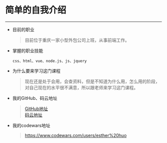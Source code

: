 # 简单的自我介绍
---------
* 目前的职业
   > 目前位于重庆一家小型外包公司上班，从事前端工作。
* 掌握的职业技能

    ``
     css、html、vue、node.js、js、jquery
    ``
* 为什么要来学习这门课程
   > 现在还是处于会用，会查资料，但是不知道为什么用，怎么用的阶段，对自己现在的水平很不满意，所以跟老师来学习这门课程。

* 我的GitHub、码云地址
    >[GitHub地址](https://github.com/EstherHuo "gitHub地址") <br>
    >[码云地址](https://gitee.com/estherChen "码云地址") 

* 我的codewars地址
   > <https://www.codewars.com/users/esther%20huo>